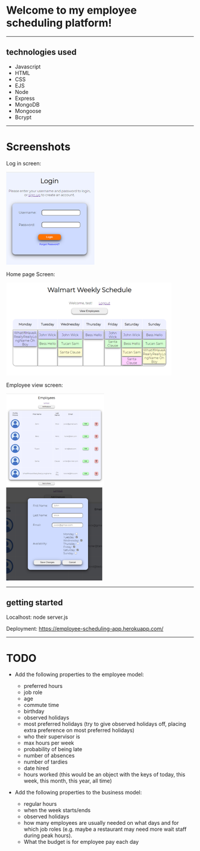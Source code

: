 # Welcome to my employee scheduling platform! #
- - - -
## technologies used ##
* Javascript
* HTML
* CSS
* EJS
* Node
* Express
* MongoDB
* Mongoose
* Bcrypt

- - - -
# Screenshots #

Log in screen:

<img src="./screenshots/loginScreen.png" alt="login" height="250px"/>

Home page Screen:

<img src="./screenshots/scheduleScreen.png" alt="schedule" height="250px"/>

Employee view screen:

<img src="./screenshots/employeeViewScreen.png" alt="employee view" height="250px"/><img src="./screenshots/editEmployeeScreen.png" alt="employee edit" height="250px"/>


- - - -
## getting started ##
Localhost:
node server.js

Deployment:
https://employee-scheduling-app.herokuapp.com/
- - - -

# TODO #

* Add the following properties to the employee model:
    * preferred hours
    * job role
    * age
    * commute time
    * birthday
    * observed holidays
    * most preferred holidays (try to give observed holidays off, placing extra preference on most preferred holidays)
    * who their supervisor is
    * max hours per week
    * probability of being late
    * number of absences
    * number of tardies
    * date hired
    * hours worked (this would be an object with the keys of today, this week, this month, this year, all time)

* Add the following properties to the business model:
    * regular hours
    * when the week starts/ends
    * observed holidays
    * how many employees are usually needed on what days and for which job roles (e.g. maybe a restaurant may need more wait staff during peak hours).
    * What the budget is for employee pay each day